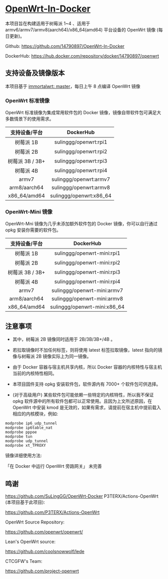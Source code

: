 # [OpenWrt-In-Docker](https://github.com/14790897/OpenWrt-In-Docker)

<!-- [![GitHub Stars](https://img.shields.io/github/stars/SuLingGG/OpenWrt-Rpi-Docker.svg?style=flat-square&label=Stars&logo=github)](https://github.com/SuLingGG/OpenWrt-Rpi-Docker/stargazers)
[![GitHub Forks](https://img.shields.io/github/forks/SuLingGG/OpenWrt-Rpi-Docker.svg?style=flat-square&label=Forks&logo=github)](https://github.com/SuLingGG/OpenWrt-Rpi-Docker/fork)
[![Docker Stars](https://img.shields.io/docker/stars/sulinggg/openwrt.svg?style=flat-square&label=Stars&logo=docker)](https://hub.docker.com/r/sulinggg/openwrt)
[![Docker Pulls](https://img.shields.io/docker/pulls/sulinggg/openwrt.svg?style=flat-square&label=Pulls&logo=docker&color=orange)](https://hub.docker.com/r/sulinggg/openwrt) -->

本项目旨在构建适用于树莓派 1~4 、适用于 armv6/armv7/armv8(aarch64)/x86_64(amd64) 平台设备的 OpenWrt 镜像 (每日更新)。

Github: <https://github.com/14790897/OpenWrt-In-Docker>

DockerHub: <https://hub.docker.com/repository/docker/14790897/openwrt>

## 支持设备及镜像版本

本项目基于 [immortalwrt: master](https://github.com/immortalwrt/immortalwrt/tree/master)，每日上午 8 点编译 OpenWrt 镜像

### OpenWrt 标准镜像

OpenWrt 标准镜像为集成常用软件包的 Docker 镜像，镜像自带软件包可满足大多数情景下的使用需求。

|  支持设备/平台  |        DockerHub        |
| :-------------: | :---------------------: |
|    树莓派 1B    |  sulinggg/openwrt:rpi1  |
|    树莓派 2B    |  sulinggg/openwrt:rpi2  |
| 树莓派 3B / 3B+ |  sulinggg/openwrt:rpi3  |
|    树莓派 4B    |  sulinggg/openwrt:rpi4  |
|      armv7      | sulinggg/openwrt:armv7  |
|  arm8/aarch64   | sulinggg/openwrt:armv8  |
|  x86_64/amd64   | sulinggg/openwrt:x86_64 |

### OpenWrt-Mini 镜像

OpenWrt-Mni 镜像为几乎未添加额外软件包的 Docker 镜像，你可以自行通过 opkg 安装你需要的软件包。

|  支持设备/平台  |          DockerHub           |
| :-------------: | :--------------------------: |
|    树莓派 1B    |  sulinggg/openwrt-mini:rpi1  |
|    树莓派 2B    |  sulinggg/openwrt-mini:rpi2  |
| 树莓派 3B / 3B+ |  sulinggg/openwrt-mini:rpi3  |
|    树莓派 4B    |  sulinggg/openwrt-mini:rpi4  |
|      armv7      | sulinggg/openwrt-mini:armv7  |
|  arm8/aarch64   | sulinggg/openwrt-mini:armv8  |
|  x86_64/amd64   | sulinggg/openwrt-mini:x86_64 |

## 注意事项

- 其中，树莓派 2B 镜像同时适用于 2B/3B/3B+/4B 。
- 若拉取镜像时不加任何标签，则将使用 latest 标签拉取镜像，latest 指向的镜像与树莓派 2B 镜像实际上为同一镜像。

- 由于 Docker 容器与宿主机共享内核，所以 Docker 容器的内核特性与宿主机当前的内核特性相同。
- 本项目固件支持 opkg 安装软件包，软件源内有 7000+ 个软件包可供选择。
- (对于高级用户) 某些软件包可能依赖一些特定的内核特性，所以我不保证 opkg 软件源中的所有软件包都可以正常使用。且因为上文所述原因，在 OpenWrt 中安装 kmod 是无效的，如果有需求，请提前在宿主机中提前载入相应的内核模块，例如:

```
modprobe ip6_udp_tunnel
modprobe ip6table_nat
modprobe pppoe
modprobe tun
modprobe udp_tunnel
modprobe xt_TPROXY
```

镜像详细使用方法:

「在 Docker 中运行 OpenWrt 旁路网关」
未完善


## 鸣谢

<https://github.com/SuLingGG/OpenWrt-Docker>
P3TERX/Actions-OpenWrt (本项目基于此项目):

<https://github.com/P3TERX/Actions-OpenWrt>

OpenWrt Source Repository:

<https://github.com/openwrt/openwrt/>

Lean's OpenWrt source:

<https://github.com/coolsnowwolf/lede>

CTCGFW's Team:

<https://github.com/project-openwrt>
